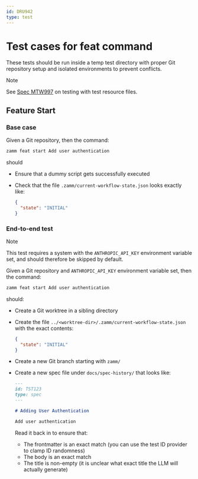 ```yaml
---
id: DRU942
type: test
---
```


# Test cases for feat command

These tests should be run inside a temp test directory with proper Git repository setup and isolated environments to prevent conflicts.

> [!NOTE]
> See [Spec MTW997](/docs/test-file-resources.md) on testing with test resource files.

## Feature Start

### Base case

Given a Git repository, then the command:

```bash
zamm feat start Add user authentication
```

should

- Ensure that a dummy script gets successfully executed
- Check that the file `.zamm/current-workflow-state.json` looks exactly like:

  ```json
  {
    "state": "INITIAL"
  }
  ```

### End-to-end test

> [!NOTE]
> This test requires a system with the `ANTHROPIC_API_KEY` environment variable set, and should therefore be skipped by default.

Given a Git repository and `ANTHROPIC_API_KEY` environment variable set, then the command:

```bash
zamm feat start Add user authentication
```

should:

- Create a Git worktree in a sibling directory
- Create the file `../<worktree-dir>/.zamm/current-workflow-state.json` with the exact contents:

  ```json
  {
    "state": "INITIAL"
  }
  ```

- Create a new Git branch starting with `zamm/`
- Create a new spec file under `docs/spec-history/` that looks like:

  ```md
  ---
  id: TST123
  type: spec
  ---

  # Adding User Authentication

  Add user authentication
  ```

  Read it back in to ensure that:
  - The frontmatter is an exact match (you can use the test ID provider to clamp ID randomness)
  - The body is an exact match
  - The title is non-empty (it is unclear what exact title the LLM will actually generate)

